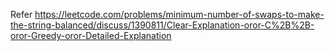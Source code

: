 Refer https://leetcode.com/problems/minimum-number-of-swaps-to-make-the-string-balanced/discuss/1390811/Clear-Explanation-oror-C%2B%2B-oror-Greedy-oror-Detailed-Explanation
